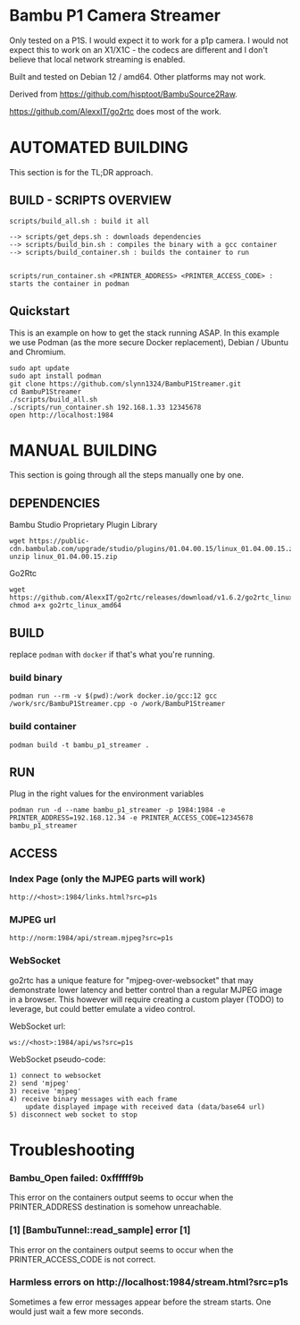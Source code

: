 # Bambu P1 Camera Streamer

Only tested on a P1S. I would expect it to work for a p1p camera. I would not expect this to work on an X1/X1C - the codecs are different and I don't believe that local network streaming is enabled. 

Built and tested on Debian 12 / amd64. Other platforms may not work.

Derived from https://github.com/hisptoot/BambuSource2Raw.  

https://github.com/AlexxIT/go2rtc does most of the work.

# AUTOMATED BUILDING

This section is for the TL;DR approach.

## BUILD - SCRIPTS OVERVIEW
```
scripts/build_all.sh : build it all

--> scripts/get_deps.sh : downloads dependencies 
--> scripts/build_bin.sh : compiles the binary with a gcc container
--> scripts/build_container.sh : builds the container to run


scripts/run_container.sh <PRINTER_ADDRESS> <PRINTER_ACCESS_CODE> : starts the container in podman
```

## Quickstart

This is an example on how to get the stack running ASAP. In this example we use Podman (as the more secure Docker replacement), Debian / Ubuntu and Chromium.

```
sudo apt update
sudo apt install podman
git clone https://github.com/slynn1324/BambuP1Streamer.git
cd BambuP1Streamer
./scripts/build_all.sh
./scripts/run_container.sh 192.168.1.33 12345678
open http://localhost:1984
```


# MANUAL BUILDING

This section is going through all the steps manually one by one.

## DEPENDENCIES

Bambu Studio Proprietary Plugin Library
```
wget https://public-cdn.bambulab.com/upgrade/studio/plugins/01.04.00.15/linux_01.04.00.15.zip
unzip linux_01.04.00.15.zip
```

Go2Rtc
```
wget https://github.com/AlexxIT/go2rtc/releases/download/v1.6.2/go2rtc_linux_amd64
chmod a+x go2rtc_linux_amd64
```

## BUILD
replace `podman` with `docker` if that's what you're running. 

### build binary
```
podman run --rm -v $(pwd):/work docker.io/gcc:12 gcc /work/src/BambuP1Streamer.cpp -o /work/BambuP1Streamer 
```

### build container
```
podman build -t bambu_p1_streamer .
```

## RUN
Plug in the right values for the environment variables
```
podman run -d --name bambu_p1_streamer -p 1984:1984 -e PRINTER_ADDRESS=192.168.12.34 -e PRINTER_ACCESS_CODE=12345678 bambu_p1_streamer
```

## ACCESS
### Index Page (only the MJPEG parts will work)
```
http://<host>:1984/links.html?src=p1s
```

### MJPEG url
```
http://norm:1984/api/stream.mjpeg?src=p1s
```

### WebSocket
go2rtc has a unique feature for "mjpeg-over-websocket" that may demonstrate lower latency and better control than a regular MJPEG image in a browser.  This however will require creating a custom player (TODO) to leverage, but could better emulate a video control. 

WebSocket url:
```
ws://<host>:1984/api/ws?src=p1s
```

WebSocket pseudo-code:
```
1) connect to websocket
2) send 'mjpeg'
3) receive 'mjpeg'
4) receive binary messages with each frame
	update displayed impage with received data (data/base64 url)
5) disconnect web socket to stop
```

# Troubleshooting

### Bambu_Open failed: 0xffffff9b
This error on the containers output seems to occur when the PRINTER_ADDRESS destination is somehow unreachable.

### [1] [BambuTunnel::read_sample] error [1]
This error on the containers output seems to occur when the PRINTER_ACCESS_CODE is not correct.

### Harmless errors on http://localhost:1984/stream.html?src=p1s
Sometimes a few error messages appear before the stream starts. One would just wait a few more seconds.
